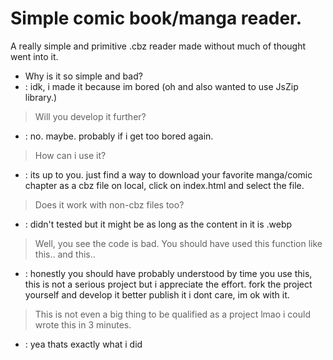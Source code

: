 # Simple comic book/manga reader.
A really simple and primitive .cbz reader made without much of thought went into it.
- Why is it so simple and bad?
- : idk, i made it because im bored (oh and also wanted to use JsZip library.)

> Will you develop it further?
- : no. maybe. probably if i get too bored again.

> How can i use it?
- : its up to you. just find a way to download your favorite manga/comic chapter as a cbz file on local, click on index.html and select the file.

> Does it work with non-cbz files too?
- : didn't tested but it might be as long as the content in it is .webp

> Well, you see the code is bad. You should have used this function like this.. and this..
- : honestly you should have probably understood by time you use this, this is not a serious project but i appreciate the effort. fork the project yourself and develop it better publish it i dont care, im ok with it.

> This is not even a big thing to be qualified as a project lmao i could wrote this in 3 minutes.
- : yea thats exactly what i did

